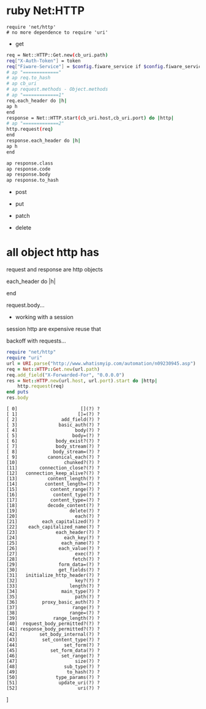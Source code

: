 # ruby Net:HTTP


```
require 'net/http'
# no more dependence to require 'uri'
```


- get 

```bash
req = Net::HTTP::Get.new(cb_uri.path)
req["X-Auth-Token"] = token
req["Fiware-Service"] = $config.fiware_service if $config.fiware_service_enable?
# ap "============="
# ap req.to_hash
# ap cb_uri
# ap request.methods - Object.methods
# ap "=============1"
req.each_header do |h|
ap h
end
response = Net::HTTP.start(cb_uri.host,cb_uri.port) do |http|
# ap "=============2"
http.request(req)
end
response.each_header do |h|
ap h
end

ap response.class
ap response.code
ap response.body
ap response.to_hash


```

- post

- put

- patch

- delete


# all object http has

request and response are http objects

each_header do |h|

end

request.body...



- working with a session

session http are expensive reuse that







backoff with requests...

```ruby
require "net/http"
require "uri"
url = URI.parse("http://www.whatismyip.com/automation/n09230945.asp")
req = Net::HTTP::Get.new(url.path) 
req.add_field("X-Forwarded-For", "0.0.0.0") 
res = Net::HTTP.new(url.host, url.port).start do |http| 
	http.request(req) 
end puts 
res.body
```




    [ 0]                       [](?) ?
    [ 1]                      []=(?) ?
    [ 2]                add_field(?) ?
    [ 3]               basic_auth(?) ?
    [ 4]                     body(?) ?
    [ 5]                    body=(?) ?
    [ 6]              body_exist?(?) ?
    [ 7]              body_stream(?) ?
    [ 8]             body_stream=(?) ?
    [ 9]           canonical_each(?) ?
    [10]                 chunked?(?) ?
    [11]        connection_close?(?) ?
    [12]   connection_keep_alive?(?) ?
    [13]           content_length(?) ?
    [14]          content_length=(?) ?
    [15]            content_range(?) ?
    [16]             content_type(?) ?
    [17]            content_type=(?) ?
    [18]           decode_content(?) ?
    [19]                   delete(?) ?
    [20]                     each(?) ?
    [21]         each_capitalized(?) ?
    [22]    each_capitalized_name(?) ?
    [23]              each_header(?) ?
    [24]                 each_key(?) ?
    [25]                each_name(?) ?
    [26]               each_value(?) ?
    [27]                     exec(?) ?
    [28]                    fetch(?) ?
    [29]               form_data=(?) ?
    [30]               get_fields(?) ?
    [31]   initialize_http_header(?) ?
    [32]                     key?(?) ?
    [33]                   length(?) ?
    [34]                main_type(?) ?
    [35]                     path(?) ?
    [36]         proxy_basic_auth(?) ?
    [37]                    range(?) ?
    [38]                   range=(?) ?
    [39]             range_length(?) ?
    [40]  request_body_permitted?(?) ?
    [41] response_body_permitted?(?) ?
    [42]        set_body_internal(?) ?
    [43]         set_content_type(?) ?
    [44]                 set_form(?) ?
    [45]            set_form_data(?) ?
    [46]                set_range(?) ?
    [47]                     size(?) ?
    [48]                 sub_type(?) ?
    [49]                  to_hash(?) ?
    [50]              type_params(?) ?
    [51]               update_uri(?) ?
    [52]                      uri(?) ?
]
